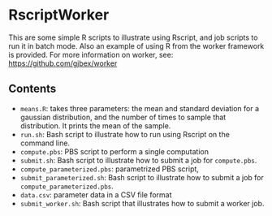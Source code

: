 RscriptWorker
=============

This are some simple R scripts to illustrate using Rscript, and
job scripts to run it in batch mode.  Also an example of using R from
the worker framework is provided.  For more information on worker,
see:
https://github.com/gjbex/worker

Contents
--------
* `means.R`: takes three parameters: the mean and standard deviation for
    a gaussian distribution, and the number of times to sample that
    distribution.  It prints the mean of the sample.
* `run.sh`: Bash script to illustrate how to run using Rscript on the
    command line.
* `compute.pbs`: PBS script to perform a single computation
* `submit.sh`: Bash script to illustrate how to submit a job for
    `compute.pbs`.
* `compute_parameterized.pbs`: parametrized PBS script, 
* `submit_parameterized.sh`: Bash script to illustrate how to submit a job
    for `compute_parameterized.pbs`.
* `data.csv`: parameter data in a CSV file format
* `submit_worker.sh`: Bash script that illustrates how to submit a worker
    job.

